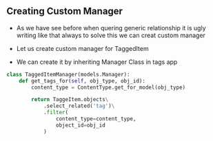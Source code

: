 ## Creating Custom Manager

- As we have see before when quering generic relationship it is ugly writing like that always to solve this we can creat custom manager
- Let us create custom manager for TaggedItem

- We can create it by inheriting Manager Class in tags app 

```python
class TaggedItemManager(models.Manager):
    def get_tags_for(self, obj_type, obj_id):
        content_type = ContentType.get_for_model(obj_type)

        return TaggeItem.objects\
            .select_related('tag')\
            .filter(
                content_type=content_type,
                object_id=obj_id
            )
```